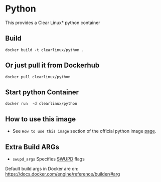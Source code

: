 Python
==========
This provides a Clear Linux* python container

Build
-----
```
docker build -t clearlinux/python .
```

Or just pull it from Dockerhub
---------------------------
```
docker pull clearlinux/python
```

Start python Container
-----------------------
```
docker run  -d clearlinux/python
```

How to use this image
---------------------
- See ``How to use this image`` section of the official python image [page](https://hub.docker.com/_/python).

Extra Build ARGs
----------------
- ``swupd_args`` Specifies [SWUPD](https://github.com/clearlinux/swupd-client/blob/master/docs/swupd.1.rst#options) flags

Default build args in Docker are on: https://docs.docker.com/engine/reference/builder/#arg
